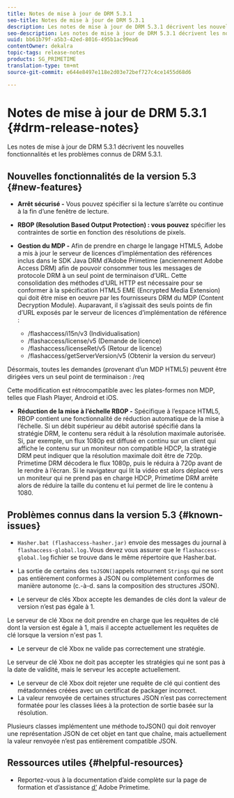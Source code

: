 ```yaml
---
title: Notes de mise à jour de DRM 5.3.1
seo-title: Notes de mise à jour de DRM 5.3.1
description: Les notes de mise à jour de DRM 5.3.1 décrivent les nouvelles fonctionnalités et les problèmes connus de DRM 5.3.1.
seo-description: Les notes de mise à jour de DRM 5.3.1 décrivent les nouvelles fonctionnalités et les problèmes connus de DRM 5.3.1.
uuid: bb61b79f-a5b3-42ed-8016-495b1ac99ea6
contentOwner: dekalra
topic-tags: release-notes
products: SG_PRIMETIME
translation-type: tm+mt
source-git-commit: e644e8497e118e2d03e72bef727c4ce1455d68d6

---
```



# Notes de mise à jour de DRM 5.3.1 {#drm-release-notes}

Les notes de mise à jour de DRM 5.3.1 décrivent les nouvelles fonctionnalités et les problèmes connus de DRM 5.3.1.

## Nouvelles fonctionnalités de la version 5.3 {#new-features}

* **Arrêt sécurisé -** Vous pouvez spécifier si la lecture s’arrête ou continue à la fin d’une fenêtre de lecture.
* **RBOP (Resolution Based Output Protection) : vous pouvez** spécifier les contraintes de sortie en fonction des résolutions de pixels.
* **Gestion du MDP -** Afin de prendre en charge le langage HTML5, Adobe a mis à jour le serveur de licences d’implémentation des références inclus dans le SDK Java DRM d’Adobe Primetime (anciennement Adobe Access DRM) afin de pouvoir consommer tous les messages de protocole DRM à un seul point de terminaison d’URL. Cette consolidation des méthodes d’URL HTTP est nécessaire pour se conformer à la spécification HTML5 EME (Encrypted Media Extension) qui doit être mise en oeuvre par les fournisseurs DRM du MDP (Content Decryption Module). Auparavant, il s’agissait des seuls points de fin d’URL exposés par le serveur de licences d’implémentation de référence :

   * /flashaccess/i15n/v3 (Individualisation)
   * /flashaccess/license/v5 (Demande de licence)
   * /flashaccess/licenseRet/v5 (Retour de licence)
   * /flashaccess/getServerVersion/v5 (Obtenir la version du serveur)

Désormais, toutes les demandes (provenant d’un MDP HTML5) peuvent être dirigées vers un seul point de terminaison : /req

Cette modification est rétrocompatible avec les plates-formes non MDP, telles que Flash Player, Android et iOS.

* **Réduction de la mise à l’échelle RBOP -** Spécifique à l’espace HTML5, RBOP contient une fonctionnalité de réduction automatique de la mise à l’échelle. Si un débit supérieur au débit autorisé spécifié dans la stratégie DRM, le contenu sera réduit à la résolution maximale autorisée. Si, par exemple, un flux 1080p est diffusé en continu sur un client qui affiche le contenu sur un moniteur non compatible HDCP, la stratégie DRM peut indiquer que la résolution maximale doit être de 720p. Primetime DRM décodera le flux 1080p, puis le réduira à 720p avant de le rendre à l’écran. Si le navigateur qui lit la vidéo est alors déplacé vers un moniteur qui ne prend pas en charge HDCP, Primetime DRM arrête alors de réduire la taille du contenu et lui permet de lire le contenu à 1080.

## Problèmes connus dans la version 5.3 {#known-issues}

* `Hasher.bat (flashaccess-hasher.jar)` envoie des messages du journal à `flashaccess-global.log.`Vous devez vous assurer que le `flashaccess-global.log` fichier se trouve dans le même répertoire que Hasher.bat.

* La sortie de certains des `toJSON()`appels retournent `Strings` qui ne sont pas entièrement conformes à JSON ou complètement conformes de manière autonome (c.-à-d. sans la composition des structures JSON).

* Le serveur de clés Xbox accepte les demandes de clés dont la valeur de version n’est pas égale à 1.

Le serveur de clé Xbox ne doit prendre en charge que les requêtes de clé dont la version est égale à 1, mais il accepte actuellement les requêtes de clé lorsque la version n&#39;est pas 1.

* Le serveur de clé Xbox ne valide pas correctement une stratégie.

Le serveur de clé Xbox ne doit pas accepter les stratégies qui ne sont pas à la date de validité, mais le serveur les accepte actuellement.

* Le serveur de clé Xbox doit rejeter une requête de clé qui contient des métadonnées créées avec un certificat de packager incorrect.
* La valeur renvoyée de certaines structures JSON n’est pas correctement formatée pour les classes liées à la protection de sortie basée sur la résolution.

Plusieurs classes implémentent une méthode toJSON() qui doit renvoyer une représentation JSON de cet objet en tant que chaîne, mais actuellement la valeur renvoyée n’est pas entièrement compatible JSON.

## Ressources utiles {#helpful-resources}

* Reportez-vous à la documentation d’aide complète sur la page de formation et d’assistance [d’](https://helpx.adobe.com/support/primetime.html) Adobe Primetime.

